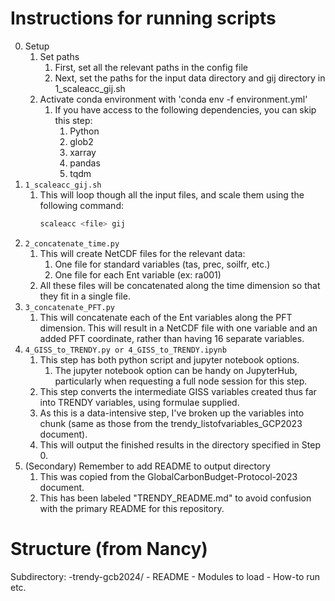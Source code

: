 # Instructions for running scripts
0. Setup
   1. Set paths
      1. First, set all the relevant paths in the config file
      2. Next, set the paths for the input data directory and gij directory in 1_scaleacc_gij.sh
   2. Activate conda environment with 'conda env -f environment.yml'
      1. If you have access to the following dependencies, you can skip this step:
         1. Python
         2. glob2
         3. xarray
         4. pandas
         5. tqdm
1. ```1_scaleacc_gij.sh```
   1. This will loop though all the input files, and scale them using the following command:
      ```sh
      scaleacc <file> gij
2. ```2_concatenate_time.py```
   1. This will create NetCDF files for the relevant data:
      1. One file for standard variables (tas, prec, soilfr, etc.)
      2. One file for each Ent variable (ex: ra001)
   2. All these files will be concatenated along the time dimension so that they fit in a single file.
3. ```3_concatenate_PFT.py```
   1. This will concatenate each of the Ent variables along the PFT dimension. This will result in a NetCDF file with one variable and an added PFT coordinate, rather than having 16 separate variables.
4. ```4_GISS_to_TRENDY.py or 4_GISS_to_TRENDY.ipynb```
   1. This step has both python script and jupyter notebook options.
      1. The jupyter notebook option can be handy on JupyterHub, particularly when requesting a full node session for this step.
   2. This step converts the intermediate GISS variables created thus far into TRENDY variables, using formulae supplied. 
   3. As this is a data-intensive step, I've broken up the variables into chunk (same as those from the trendy_listofvariables_GCP2023 document).
   4. This will output the finished results in the directory specified in Step 0.
5. (Secondary) Remember to add README to output directory
   1. This was copied from the GlobalCarbonBudget-Protocol-2023 document.
   2. This has been labeled "TRENDY_README.md" to avoid confusion with the primary README for this repository.

# Structure (from Nancy)
Subdirectory:
-trendy-gcb2024/
	- README
		- Modules to load
		- How-to run etc.

